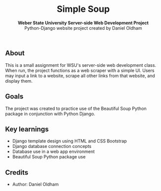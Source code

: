 <h1 align="center">Simple Soup</h1>
<p align="center"><strong>Weber State University Server-side Web Development Project</strong>
<br>Python-Django website project created by Daniel Oldham</p>
<br/>
<h2>About</h2>
This is a small assignment for WSU's server-side web development class. When run, the project functions as a web scraper with a simple UI. Users may input a link to a website, scrape all other links from that website, and display them.

<h2>Goals</h2>

The project was created to practice use of the Beautiful Soup Python package in conjunction with Python Django.

<h2>Key learnings</h2>

- Django template design using HTML and CSS Bootstrap
- Django database connection concepts
- Database use in a web app environment
- Beautiful Soup Python package use


<h2>Credits</h2>

- Author: Daniel Oldham
